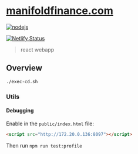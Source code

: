 # [manifoldfinance.com](#)

[![nodejs](https://github.com/manifoldfinance/www-react/actions/workflows/nodejs.yml/badge.svg)](https://github.com/manifoldfinance/www-react/actions/workflows/nodejs.yml)

[![Netlify Status](https://api.netlify.com/api/v1/badges/cde37445-1918-4cad-a33d-ccedfea3c73d/deploy-status)](https://app.netlify.com/sites/manifoldfinance/deploys)

> react webapp

## Overview

```bash
./exec-cd.sh
```

### Utils

#### Debugging

Enable in the `public/index.html` file:

```html
<script src="http://172.20.0.136:8097"></script>
```

Then run `npm run test:profile`

